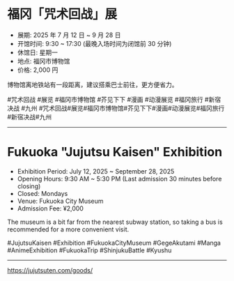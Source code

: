 # 福冈「咒术回战」展

- 展期: 2025 年 7 月 12 日 ~ 9 月 28 日
- 开馆时间: 9:30 ~ 17:30 (最晚入场时间为闭馆前 30 分钟)
- 休馆日: 星期一
- 地点: 福冈市博物馆
- 价格: 2,000 円

博物馆离地铁站有一段距离，建议搭乘巴士前往，更方便省力。

#咒术回战 #展览 #福冈市博物馆 #芥见下下 #漫画 #动漫展览 #福冈旅行 #新宿决战 #九州
#咒术回战#展览#福冈市博物馆#芥见下下#漫画#动漫展览#福冈旅行#新宿决战#九州

---

# Fukuoka "Jujutsu Kaisen" Exhibition

- Exhibition Period: July 12, 2025 ~ September 28, 2025
- Opening Hours: 9:30 AM ~ 5:30 PM (Last admission 30 minutes before closing)
- Closed: Mondays
- Venue: Fukuoka City Museum
- Admission Fee: ¥2,000

The museum is a bit far from the nearest subway station, so taking a bus is recommended for a more convenient visit.

#JujutsuKaisen #Exhibition #FukuokaCityMuseum #GegeAkutami #Manga #AnimeExhibition #FukuokaTrip #ShinjukuBattle #Kyushu

---

<https://jujutsuten.com/goods/>
